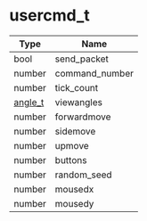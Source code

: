 # usercmd_t

Type | Name
------------ | -------------
bool | send_packet
number | command_number
number | tick_count
[angle_t](../../../types/angle_t/) | viewangles
number | forwardmove
number | sidemove
number | upmove
number | buttons
number | random_seed
number | mousedx
number | mousedy